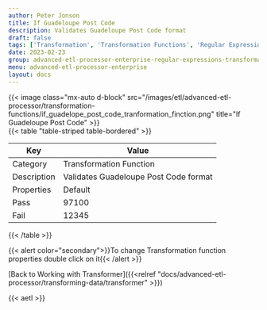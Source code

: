 ```yaml
---
author: Peter Jonson
title: If Guadeloupe Post Code
description: Validates Guadeloupe Post Code format
draft: false
tags: ['Transformation', 'Transformation Functions', 'Regular Expressions']
date: 2023-02-23
group: advanced-etl-processor-enterprise-regular-expressions-transformation
menu: advanced-etl-processor-enterprise
layout: docs
---
```


{{< image class="mx-auto d-block"  src="/images/etl/advanced-etl-processor/transformation-functions/if_guadelope_post_code_tranformation_finction.png" title="If Guadeloupe Post Code" >}}
\
{{< table "table-striped table-bordered" >}}

| Key         | Value                                 |
| ----------- | ------------------------------------- |
| Category    | Transformation Function               |
| Description | Validates Guadeloupe Post Code format |
| Properties  | Default                               |
| Pass        | 97100                                 |
| Fail        | 12345                                 |

{{< /table >}}

{{< alert color="secondary">}}To change Transformation function properties double click on it{{< /alert >}}

[Back to Working with Transformer]({{<relref "docs/advanced-etl-processor/transforming-data/transformer" >}})

{{< aetl >}}
